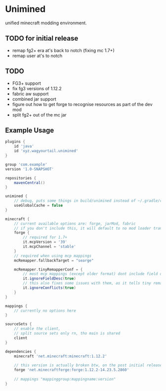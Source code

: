 # Unimined

unified minecraft modding environment.

## TODO for initial release
* remap fg2+ era at's back to notch (fixing mc 1.7+)
* remap user at's to notch

## TODO
* FG3+ support
* fix fg3 versions of 1.12.2
* fabric aw support
* combined jar support
* figure out how to get forge to recognise resources as part of the dev mod
* split fg2+ out of the mc jar

## Example Usage
```groovy
plugins {
    id 'java'
    id 'xyz.wagyourtail.unimined'
}

group 'com.example'
version '1.0-SNAPSHOT'

repositories {
    mavenCentral()
}

unimined {
    // debug, puts some things in build/unimined instead of ~/.gradle/caches/unimined
    useGlobalCache = false
}

minecraft {
    // current available options are: forge, jarMod, fabric
    // if you don't include this, it will default to no mod loader transforms
    forge {
        // required for 1.7+
        it.mcpVersion = '39'
        it.mcpChannel = 'stable'
    }
    // required when using mcp mappings
    mcRemapper.fallbackTarget = "searge"

    mcRemapper.tinyRemapperConf = {
        // most mcp mappings (except older format) dont include field desc
        it.ignoreFieldDesc(true)
        // this also fixes some issues with them, as it tells tiny remapper to try harder to resolve conflicts
        it.ignoreConflicts(true)
    }
}

mappings {
    // currently no options here
}

sourceSets {
    // enable the client,
    // split source sets only rn, tho main is shared
    client
}

dependencies {
    minecraft 'net.minecraft:minecraft:1.12.2'
    
    // this version is actually broken btw, on the post initial release roadmap to fix
    forge 'net.minecraftforge:forge:1.12.2-14.23.5.2860'
    
    // mappings "mappinggroup:mappingname:version"
}
```